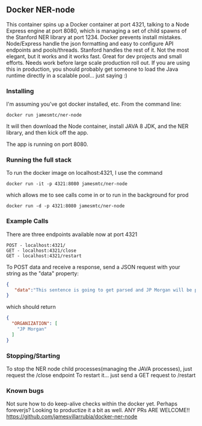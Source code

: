 ## Docker NER-node

This container spins up a Docker container at port 4321, talking to a Node Express engine at port 8080, which is managing a set of child spawns of the Stanford NER library at port 1234.  Docker prevents install mistakes.  Node/Express handle the json formatting and easy to configure API endpoints and pools/threads.  Stanford handles the rest of it. Not the most elegant, but it works and it works fast.  Great for dev projects and small efforts.  Needs work before large scale production roll out.  If you are using this in production, you should probably get someone to load the Java runtime directly in a scalable pool... just saying :)

### Installing
I'm assuming you've got docker installed, etc. From the command line:
```
docker run jamesmtc/ner-node
```
It will then download the Node container, install JAVA 8 JDK, and the NER library, and then kick off the app.

The app is running on port 8080.


### Running the full stack
To run the docker image on localhost:4321, I use the command

```
docker run -it -p 4321:8080 jamesmtc/ner-node
```

which allows me to see calls come in or to run in the background for prod

```
docker run -d -p 4321:8080 jamesmtc/ner-node
```


### Example Calls

There are three endpoints available now at port 4321
```
POST - localhost:4321/
GET - localhost:4321/close
GET - localhost:4321/restart
```
To POST data and receive a response, send a JSON request with your string as the "data" property:
```json
{
   "data":"This sentence is going to get parsed and JP Morgan will be pulled out"
}
```
which should return
```json
{
  "ORGANIZATION": [
    "JP Morgan"
  ]
}
```

### Stopping/Starting
To stop the NER node child processes(managing the JAVA processes), just request the /close endpoint
To restart it... just send a GET request to /restart

### Known bugs 
Not sure how to do keep-alive checks within the docker yet.  Perhaps foreverjs?  Looking to productize it a bit as well.  ANY PRs ARE WELCOME!!
https://github.com/jamesvillarrubia/docker-ner-node